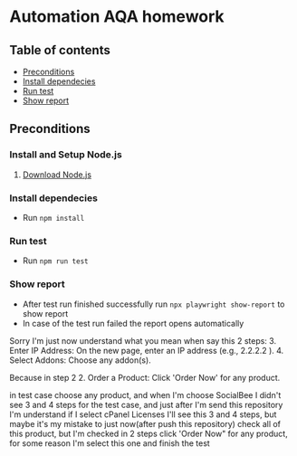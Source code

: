 # Automation AQA homework

## Table of contents
* [Preconditions](#preconditions)
* [Install dependecies](#install)
* [Run test](#test)
* [Show report](#report)

## Preconditions
### Install and Setup Node.js

1. <a href="https://nodejs.org/uk/download/">Download Node.js</a>

<h3 id="install">Install dependecies</h3>

* Run `npm install`

<h3 id="test">Run test</h3>

* Run `npm run test`

<h3 id="report">Show report</h3>

* After test run finished successfully run `npx playwright show-report` to show report
* In case of the test run failed the report opens automatically

Sorry I'm just now understand what you mean when say this 2 steps:
3. Enter IP Address:
On the new page, enter an IP address (e.g., 2.2.2.2 ).
4. Select Addons:
Choose any addon(s).

Because in step 2
2. Order a Product:
Click 'Order Now' for any product.
 
in test case choose any product, and when I'm choose SocialBee I didn't see 3 and 4 steps for the test case, and just after I'm send this repository I'm understand if I select cPanel Licenses I'll see this 3 and 4 steps, but maybe it's my mistake to just now(after push this repository) check all of this product, but I'm checked in 2 steps click 'Order Now" for any product, for some reason I'm select this one and finish the test
                    
                    
